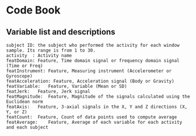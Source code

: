 # Code Book		   
## Variable list and descriptions


    subject	ID:	the subject who performed the activity for each window sample. Its range is from 1 to 30.
    activity  :	Activity name
    featDomain: Feature, Time domain signal or frequency domain signal (Time or Freq)
    featInstrument:	Feature, Measuring instrument (Accelerometer or Gyroscope)
    featAcceleration: Feature, Acceleration signal (Body or Gravity)
    featVariable:	Feature, Variable (Mean or SD)
    featJerk:	Feature, Jerk signal
    featMagnitude:	Feature, Magnitude of the signals calculated using the Euclidean norm
    featAxis:	Feature, 3-axial signals in the X, Y and Z directions (X, Y, or Z)
    featCount:	Feature, Count of data points used to compute average
    featAverage:	Feature, Average of each variable for each activity and each subject
